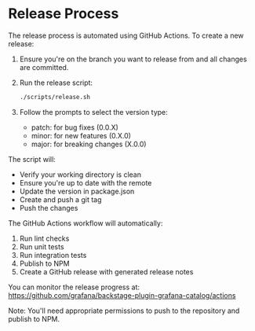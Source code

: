 # Release Process

The release process is automated using GitHub Actions. To create a new release:

1. Ensure you're on the branch you want to release from and all changes are committed.

2. Run the release script:

   ```bash
   ./scripts/release.sh
   ```

3. Follow the prompts to select the version type:
   - patch: for bug fixes (0.0.X)
   - minor: for new features (0.X.0)
   - major: for breaking changes (X.0.0)

The script will:

- Verify your working directory is clean
- Ensure you're up to date with the remote
- Update the version in package.json
- Create and push a git tag
- Push the changes

The GitHub Actions workflow will automatically:

1. Run lint checks
2. Run unit tests
3. Run integration tests
4. Publish to NPM
5. Create a GitHub release with generated release notes

You can monitor the release progress at:
https://github.com/grafana/backstage-plugin-grafana-catalog/actions

Note: You'll need appropriate permissions to push to the repository and publish to NPM.

